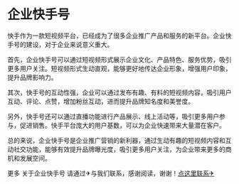 # 企业快手号

快手作为一款短视频平台，已经成为了很多企业推广产品和服务的新平台。企业快手号的建设，对于企业来说意义重大。

首先，企业快手号可以通过短视频形式展示企业文化、产品特色、服务优势，吸引更多用户关注。短视频形式生动直观，能够更好地传达企业形象，增强用户印象，提升品牌影响力。

其次，快手号的互动性强，企业可以通过发布有趣、有料的短视频内容，吸引用户互动、评论、点赞，增加粉丝互动，进而提升品牌知名度和美誉度。

另外，快手号还可以通过直播功能进行产品展示、线上活动等，吸引更多用户参与，促进销售。快手平台庞大的用户基数，可以为企业快速带来大量潜在客户。

总的来说，企业快手号是企业推广营销的新利器，通过生动有趣的短视频内容和互动社交功能，能够有效提升品牌曝光度，吸引更多用户关注，为企业带来更多的商机和发展空间。

更多 关于企业快手号 请通过✈与我们联系，感谢阅读，谢谢！[点这里联系✈](https://a.k02.cc)